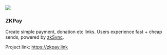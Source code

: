 ![](https://zkpay.link/shot.png)

### ZKPay

Create simple payment, donation etc links.
Users experience fast + cheap sends, powered by [zkSync](zksync.io).

Project link: https://zkpay.link
